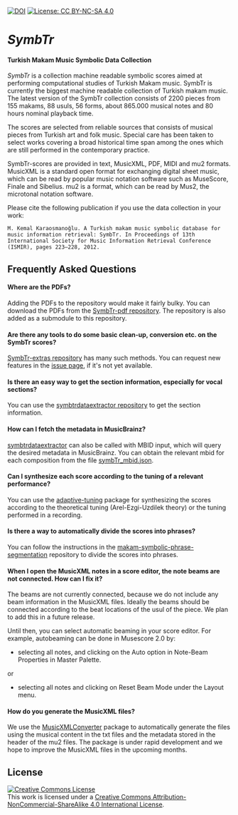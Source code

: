 [![DOI](https://zenodo.org/badge/20578855.svg)](https://zenodo.org/badge/latestdoi/20578855) [![License: CC BY-NC-SA 4.0](https://img.shields.io/badge/License-CC%20BY--NC--SA%204.0-ff69b4.svg)](http://creativecommons.org/licenses/by-nc-sa/4.0/)

*SymbTr*
======
#### Turkish Makam Music Symbolic Data Collection

*SymbTr* is a collection machine readable symbolic scores aimed at performing computational studies of Turkish Makam music. SymbTr is currently the biggest machine readable collection of Turkish makam music. The latest version of the SymbTr collection consists of 2200 pieces from 155 makams, 88 usuls, 56 forms, about 865.000 musical notes and 80 hours nominal playback time. 

The scores are selected from reliable sources that consists of musical pieces from Turkish art and folk music. Special care has been taken to select works covering a broad historical time span among the ones which are still performed in the contemporary practice.

SymbTr-scores are provided in text, MusicXML, PDF, MIDI and mu2 formats. MusicXML is a standard open format for exchanging digital sheet music, which can be read by popular music notation software such as MuseScore, Finale and Sibelius. mu2 is a format, which can be read by Mus2, the microtonal notation software.

Please cite the following publication if you use the data collection in your work:

```M. Kemal Karaosmanoğlu. A Turkish makam music symbolic database for music information retrieval: SymbTr. In Proceedings of 13th International Society for Music Information Retrieval Conference (ISMIR), pages 223–228, 2012.```

Frequently Asked Questions
--------------

#### Where are the PDFs?

Adding the PDFs to the repository would make it fairly bulky. You can download the PDFs from the [SymbTr-pdf repository](https://github.com/MTG/SymbTr-pdf). The repository is also added as a submodule to this repository.

#### Are there any tools to do some basic clean-up, conversion etc. on the SymbTr scores?
[SymbTr-extras repository](https://github.com/MTG/SymbTr-extras/tree/2f26c9b88da71f5cd01abd1a24e51f2284d45872) has many such methods. You can request new features in the [issue page](https://github.com/MTG/SymbTr-extras/issues), if it's not yet available.

#### Is there an easy way to get the section information, especially for vocal sections?
You can use the [symbtrdataextractor repository](https://github.com/sertansenturk/symbtrdataextractor) to get the section information.

#### How can I fetch the metadata in MusicBrainz?
[symbtrdataextractor](https://github.com/sertansenturk/symbtrdataextractor) can also be called with MBID input, which will query the desired metadata in MusicBrainz. You can obtain the relevant mbid for each composition from the file [symbTr_mbid.json](https://github.com/MTG/SymbTr/blob/master/symbTr_mbid.json). 

#### Can I synthesize each score according to the tuning of a relevant performance?
You can use the [adaptive-tuning](https://github.com/hsercanatli/adaptive-tuning/) package for synthesizing the scores according to the theoretical tuning (Arel-Ezgi-Uzdilek theory) or the tuning performed in a recording.

#### Is there a way to automatically divide the scores into phrases?
You can follow the instructions in the [makam-symbolic-phrase-segmentation](https://github.com/MTG/makam-symbolic-phrase-segmentation) repository to divide the scores into phrases.

#### When I open the MusicXML notes in a score editor, the note beams are not connected. How can I fix it?
The beams are not currently connected, because we do not include any beam information in the MusicXML files. Ideally the beams should be connected according to the beat locations of the usul of the piece. We plan to add this in a future release.

Until then, you can select automatic beaming in your score editor. For example, autobeaming can be done in Musescore 2.0 by:
- selecting all notes, and clicking on the Auto option in Note-Beam Properties in Master Palette.

or
- selecting all notes and clicking on Reset Beam Mode under the Layout menu.

#### How do you generate the MusicXML files?
We use the [MusicXMLConverter](https://github.com/burakuyar/MusicXMLConverter) package to automatically generate the files using the musical content in the txt files and the metadata stored in the header of the mu2 files. The package is under rapid development and we hope to improve the MusicXML files in the upcoming months.

<a name="License"></a>License
--------------------
<a rel="license" href="http://creativecommons.org/licenses/by-nc-sa/4.0/"><img alt="Creative Commons License" style="border-width:0" src="https://i.creativecommons.org/l/by-nc-sa/4.0/88x31.png" /></a><br />This work is licensed under a <a rel="license" href="http://creativecommons.org/licenses/by-nc-sa/4.0/">Creative Commons Attribution-NonCommercial-ShareAlike 4.0 International License</a>.
